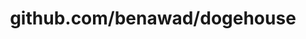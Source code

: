 ---
layout: post
title: github.com/benawad/dogehouse
categories: link
tags: [انگلیسی, گیت‌هاب, برنامه‌نویسی]
---